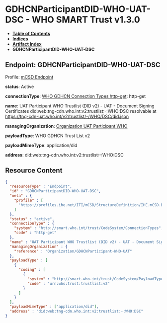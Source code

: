 # GDHCNParticipantDID-WHO-UAT-DSC - WHO SMART Trust v1.3.0

* [**Table of Contents**](toc.md)
* [**Indices**](indices.md)
* [**Artifact Index**](artifacts.md)
* **GDHCNParticipantDID-WHO-UAT-DSC**

## Endpoint: GDHCNParticipantDID-WHO-UAT-DSC

Profile: [mCSD Endpoint](https://profiles.ihe.net/ITI/mCSD/4.0.0/StructureDefinition-IHE.mCSD.Endpoint.html)

**status**: Active

**connectionType**: [WHO GDHCN Connection Types http-get](CodeSystem-ConnectionTypes.md#ConnectionTypes-http-get): http-get

**name**: UAT Participant WHO Trustlist (DID v2) - UAT - Document Signing Certificates did:web:tng-cdn.who.int:v2:trustlist:-:WHO:DSC resolvable at https://tng-cdn-uat.who.int/v2/trustlist/-/WHO/DSC/did.json

**managingOrganization**: [Organization UAT Participant WHO](Organization-GDHCNParticipant-WHO-UAT.md)

**payloadType**: WHO GDHCN Trust List v2

**payloadMimeType**: application/did

**address**: did:web:tng-cdn.who.int:v2:trustlist:-:WHO:DSC



## Resource Content

```json
{
  "resourceType" : "Endpoint",
  "id" : "GDHCNParticipantDID-WHO-UAT-DSC",
  "meta" : {
    "profile" : [
      "https://profiles.ihe.net/ITI/mCSD/StructureDefinition/IHE.mCSD.Endpoint"
    ]
  },
  "status" : "active",
  "connectionType" : {
    "system" : "http://smart.who.int/trust/CodeSystem/ConnectionTypes",
    "code" : "http-get"
  },
  "name" : "UAT Participant WHO Trustlist (DID v2) - UAT - Document Signing Certificates\ndid:web:tng-cdn.who.int:v2:trustlist:-:WHO:DSC\nresolvable at https://tng-cdn-uat.who.int/v2/trustlist/-/WHO/DSC/did.json",
  "managingOrganization" : {
    "reference" : "Organization/GDHCNParticipant-WHO-UAT"
  },
  "payloadType" : [
    {
      "coding" : [
        {
          "system" : "http://smart.who.int/trust/CodeSystem/PayloadTypes",
          "code" : "urn:who:trust:trustlist:v2"
        }
      ]
    }
  ],
  "payloadMimeType" : ["application/did"],
  "address" : "did:web:tng-cdn.who.int:v2:trustlist:-:WHO:DSC"
}

```
